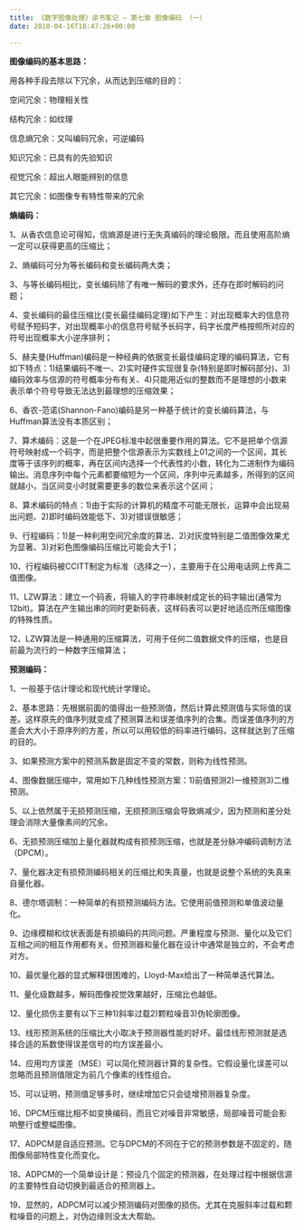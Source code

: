 ```yaml
---
title: 《数字图像处理》读书笔记 – 第七章 图像编码 （一）
date: 2010-04-16T18:47:26+00:00

---
```

**图像编码的基本思路：**
  
用各种手段去除以下冗余，从而达到压缩的目的：
  
空间冗余：物理相关性
  
结构冗余：如纹理
  
信息熵冗余：又叫编码冗余，可逆编码
  
知识冗余：已具有的先验知识
  
视觉冗余：超出人眼能辨别的信息
  
其它冗余：如图像专有特性带来的冗余

**熵编码：**
  
1、从香农信息论可得知，信熵源是进行无失真编码的理论极限。而且使用高阶熵一定可以获得更高的压缩比；
  
2、熵编码可分为等长编码和变长编码两大类；
  
3、与等长编码相比，变长编码除了有唯一解码的要求外，还存在即时解码的问题；
  
4、变长编码的最佳压缩比(变长最佳编码定理)如下产生：对出现概率大的信息符号赋予短码字，对出现概率小的信息符号赋予长码字，码字长度严格按照所对应的符号出现概率大小逆序排列；
  
5、赫夫曼(Huffman)编码是一种经典的依据变长最佳编码定理的编码算法，它有如下特点：1)结果编码不唯一、2)实时硬件实现很复杂(特别是即时解码部分)、3)编码效率与信源的符号概率分布有关、4)只能用近似的整数而不是理想的小数来表示单个符号导致无法达到最理想的压缩效果；
  
6、香农-范诺(Shannon-Fano)编码是另一种基于统计的变长编码算法，与Huffman算法没有本质区别；
  
7、算术编码：这是一个在JPEG标准中起很重要作用的算法。它不是把单个信源符号映射成一个码字，而是把整个信源表示为实数线上01之间的一个区间，其长度等于该序列的概率，再在区间内选择一个代表性的小数，转化为二进制作为编码输出。消息序列中每个元素都要缩短为一个区间，序列中元素越多，所得到的区间就越小，当区间变小时就需要更多的数位来表示这个区间；
  
8、算术编码的特点：1)由于实际的计算机的精度不可能无限长，运算中会出现易出问题、2)即时编码效能低下、3)对错误很敏感；
  
9、行程编码：1)是一种利用空间冗余度的算法、2)对灰度特别是二值图像效果尤为显著、3)对彩色图像编码压缩比可能会大于1；
  
10、行程编码被CCITT制定为标准（选择之一），主要用于在公用电话网上传真二值图像。
  
11、LZW算法：建立一个码表，将输入的字符串映射成定长的码字输出(通常为12bit)。算法在产生输出串的同时更新码表，这样码表可以更好地适应所压缩图像的特殊性质。
  
12、LZW算法是一种通用的压缩算法，可用于任何二值数据文件的压缩，也是目前最为流行的一种数字压缩算法；

**预测编码：**
  
1、一般基于估计理论和现代统计学理论。
  
2、基本思路：先根据前面的值得出一些预测值，然后计算此预测值与实际值的误差。这样原先的值序列就变成了预测算法和误差值序列的合集。而误差值序列的方差会大大小于原序列的方差，所以可以用较低的码率进行编码，这样就达到了压缩的目的。
  
3、如果预测方案中的预测系数是固定不变的常数，则称为线性预测。
  
4、图像数据压缩中，常用如下几种线性预测方案：1)前值预测2)一维预测3)二维预测。
  
5、以上依然属于无损预测压缩，无损预测压缩会导致熵减少，因为预测和差分处理会消除大量像素间的冗余。
  
6、无损预测压缩加上量化器就构成有损预测压缩，也就是差分脉冲编码调制方法（DPCM）。
  
7、量化器决定有损预测编码相关的压缩比和失真量，也就是说整个系统的失真来自量化器。
  
8、德尔塔调制：一种简单的有损预测编码方法。它使用前值预测和单值波动量化。
  
9、边缘模糊和纹状表面是有损编码的共同问题。严重程度与预测、量化以及它们互相之间的相互作用都有关。但预测器和量化器在设计中通常是独立的，不会考虑对方。
  
10、最优量化器的显式解释很困难的，Lloyd-Max给出了一种简单迭代算法。
  
11、量化级数越多，解码图像视觉效果越好，压缩比也越低。
  
12、量化损伤主要有以下三种1)斜率过载2)颗粒噪音3)伪轮廓图像。
  
13、线形预测系统的压缩比大小取决于预测器性能的好坏。最佳线形预测就是选择合适的系数使得误差信号的均方误差最小。
  
14、应用均方误差（MSE）可以简化预测器计算的复杂性。它假设量化误差可以忽略而且预测值限定为前几个像素的线性组合。
  
15、可以证明，预测值足够多时，继续增加它只会徒增预测器复杂度。
  
16、DPCM压缩比相不如变换编码，而且它对噪音非常敏感，局部噪音可能会影响整行或整幅图像。
  
17、ADPCM是自适应预测。它与DPCM的不同在于它的预测参数是不固定的，随图像局部特性变化而变化。
  
18、ADPCM的一个简单设计是：预设几个固定的预测器，在处理过程中根据信源的主要特性自动切换到最适合的预测器上。
  
19、显然的，ADPCM可以减少预测编码对图像的损伤。尤其在克服斜率过载和颗粒噪音的问题上，对伪边缘则没太大帮助。
